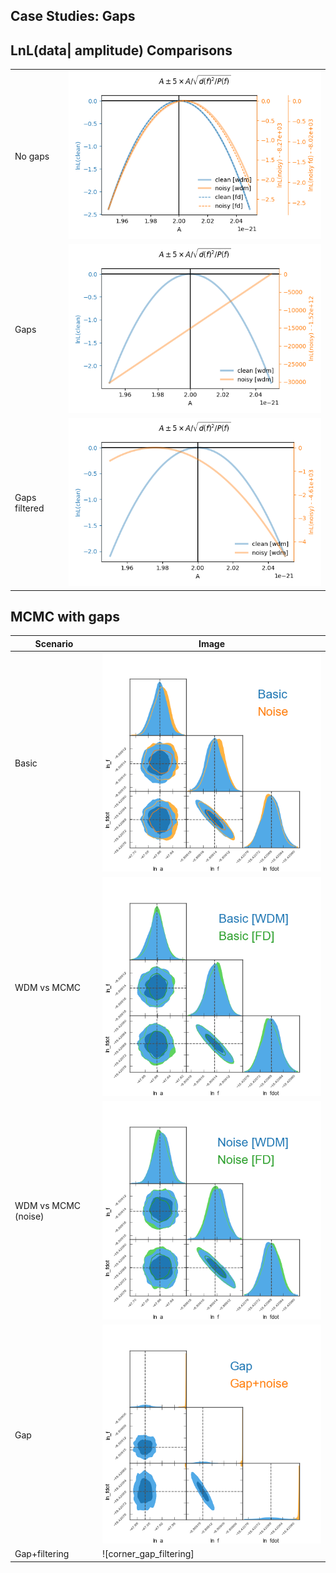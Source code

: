 Case Studies: Gaps
------------------



##  LnL(data| amplitude) Comparisons

| | |
|---|---|
| No gaps| ![lnl_vs_lnA][lnl_vs_lnA] |
| Gaps| ![lnl_vs_lnA_gaps][lnl_vs_lnA_gaps] |
| Gaps filtered| ![lnl_vs_lnA_gaps_filtered][lnl_vs_lnA_gaps_filtered] |

[lnl_vs_lnA]: images/lnl_vs_lnA.png
[lnl_vs_lnA_gaps]: images/lnl_vs_lnA_gaps.png
[lnl_vs_lnA_gaps_filtered]: images/lnL_vs_lnA_gaps_filtered.png



 ## MCMC with gaps

| Scenario            | Image |
|---------------------|-------|
| Basic               | ![corner_basic] |
| WDM vs MCMC         | ![corner_frqcompare_basic] |
| WDM vs MCMC (noise) | ![corner_frqcompare_noise] |
| Gap                 | ![corner_gap] |
| Gap+filtering       | ![corner_gap_filtering] |

[corner_basic]: images/corner_basic.png
[corner_frqcompare_basic]: images/corner_frqcompare_basic.png
[corner_frqcompare_noise]: images/corner_frqcompare_noise.png
[corner_gap]: images/corner_gap.png
[cornet_gap_filtering]: images/corner_gap_filtering.png
